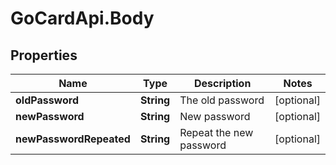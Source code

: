 # GoCardApi.Body

## Properties
Name | Type | Description | Notes
------------ | ------------- | ------------- | -------------
**oldPassword** | **String** | The old password | [optional] 
**newPassword** | **String** | New password | [optional] 
**newPasswordRepeated** | **String** | Repeat the new password | [optional] 


